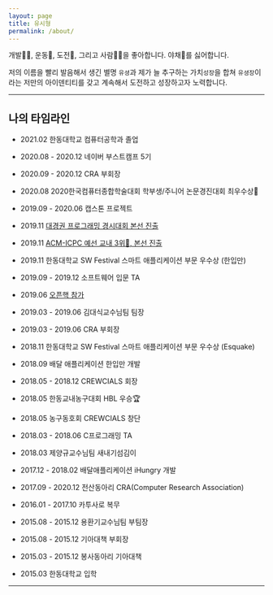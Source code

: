```yaml
---
layout: page
title: 유시형
permalink: /about/
---
```


개발👨‍💻, 운동🏀, 도전💪, 그리고 사람🙆‍♂️을 좋아합니다. 야채🥦를 싫어합니다.  

저의 이름을 빨리 발음해서 생긴 별명 ```유셩```과 제가 늘 추구하는 가치```성장```을 합쳐 ```유셩장```이라는 저만의 아이덴티티를 갖고 계속해서 도전하고 성장하고자 노력합니다.  
- - -  

## 나의 타임라인  
* 2021.02 한동대학교 컴퓨터공학과 졸업  

* 2020.08 - 2020.12 네이버 부스트캠프 5기  

* 2020.09 - 2020.12 CRA 부회장  

* 2020.08 2020한국컴퓨터종합학술대회 학부생/주니어 논문경진대회 최우수상🥇  

* 2019.09 - 2020.06 캡스톤 프로젝트  

* 2019.11 [대경권 프로그래밍 경시대회 본선 진출](https://sihyungyou.github.io/%EB%8C%80%EA%B2%BD%EA%B6%8C%EB%B3%B8%EC%84%A0/)  

* 2019.11 [ACM-ICPC 예선 교내 3위🥉, 본선 진출](https://sihyungyou.github.io/acmicpc2019/)  

* 2019.11 한동대학교 SW Festival 스마트 애플리케이션 부문 우수상 (한입만)  

* 2019.09 - 2019.12 소프트웨어 입문 TA  

* 2019.06 [오픈핵 참가](https://sihyungyou.github.io/openhack-2019/)  

* 2019.03 - 2019.06 김대식교수님팀 팀장  

* 2019.03 - 2019.06 CRA 부회장  

* 2018.11 한동대학교 SW Festival 스마트 애플리케이션 부문 우수상 (Esquake)  

* 2018.09 배달 애플리케이션 한입만 개발  

* 2018.05 - 2018.12 CREWCIALS 회장  

* 2018.05 한동교내농구대회 HBL 우승🏆  

* 2018.05 농구동호회 CREWCIALS 창단  

* 2018.03 - 2018.06 C프로그래밍 TA  

* 2018.03 제양규교수님팀 새내기섬김이  

* 2017.12 - 2018.02 배달애플리케이션 iHungry 개발  

* 2017.09 - 2020.12 전산동아리 CRA(Computer Research Association)  

* 2016.01 - 2017.10 카투사로 복무  

* 2015.08 - 2015.12 용환기교수님팀 부팀장  

* 2015.08 - 2015.12 기아대책 부회장  

* 2015.03 - 2015.12 봉사동아리 기아대책  

* 2015.03 한동대학교 입학  

- - -  
